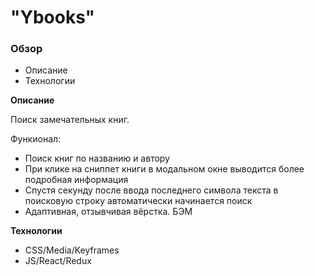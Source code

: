 # "Ybooks"

### Обзор
* Описание
* Технологии

**Описание**

Поиск замечательных книг.

Функионал:
* Поиск книг по названию и автору
* При клике на сниппет книги в модальном окне выводится более подробная информация
* Спустя секунду после ввода последнего символа текста в поисковую строку автоматически начинается поиск
* Адаптивная, отзывчивая вёрстка. БЭМ

**Технологии**

* CSS/Media/Keyframes
* JS/React/Redux
